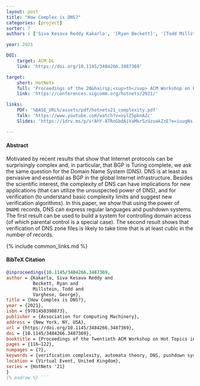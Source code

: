 ```yaml
---
layout: post
title: "How Complex is DNS?"
categories: [project]
sorter: 7
authors : ['Siva Kesava Reddy Kakarla', '[Ryan Beckett]', '[Todd Millstein]', '[George Varghese]']

year: 2021

DOI:
    target: ACM DL
    link: 'https://doi.org/10.1145/3484266.3487369'

target:
    short: HotNets
    full: 'Proceedings of the 20&hairsp;<sup>th</sup> ACM Workshop on Hot Topics in Networks, 2021'
    link: 'https://conferences.sigcomm.org/hotnets/2021/'

links:
    PDF: '%BASE_URL%/assets/pdf/hotnets21_complexity.pdf'
    Talk: 'https://www.youtube.com/watch?v=oylZ5pknAZc'
    Slides: 'https://1drv.ms/p/s!AhY-8TRoGbdAiVaMkrSzUzuakZzE?e=iuugNs'

---
```


#### Abstract

Motivated by recent results that show that Internet protocols
can be surprisingly complex and, in particular, that BGP is
Turing complete, we ask the same question for the Domain
Name System (DNS). DNS is at least as pervasive and essential as BGP in the global Internet infrastructure. Besides the
scientific interest, the complexity of DNS can have implications for new applications (that can utilize the unsuspected
power of DNS),
and for verification (to understand basic complexity limits
and suggest new verification algorithms). In this paper, we
show that using the power of $\mathtt{DNAME}$ records, DNS can express regular languages and pushdown systems. The first result can be used to build a system
for controlling domain access (of which parental control is
a special case). The second result shows that verification of
DNS zone files is likely to take time that is at least cubic in
the number of records.



{% include common_links.md %}

#### BibTeX Citation

```bibtex {% raw %}
@inproceedings{10.1145/3484266.3487369,
author = {Kakarla, Siva Kesava Reddy and 
          Beckett, Ryan and
          Millstein, Todd and
          Varghese, George},
title = {How Complex is DNS?},
year = {2021},
isbn = {9781450390873},
publisher = {Association for Computing Machinery},
address = {New York, NY, USA},
url = {https://doi.org/10.1145/3484266.3487369},
doi = {10.1145/3484266.3487369},
booktitle = {Proceedings of the Twentieth ACM Workshop on Hot Topics in Networks},
pages = {116–122},
numpages = {7},
keywords = {verification complexity, automata theory, DNS, pushdown systems, computational complexity},
location = {Virtual Event, United Kingdom},
series = {HotNets '21}
}
{% endraw %} ```